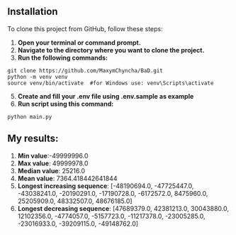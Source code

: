 ## Installation

To clone this project from GitHub, follow these steps:

1. **Open your terminal or command prompt.**
2. **Navigate to the directory where you want to clone the project.**
3. **Run the following commands:**
```shell
git clone https://github.com/MaxymChyncha/BaD.git
python -m venv venv
source venv/bin/activate  #for Windows use: venv\Scripts\activate
```
5. **Create and fill your .env file using .env.sample as example**
6. **Run script using this command:**
```shell
python main.py
```
## My results:
1. **Min value**:-49999996.0
2. **Max value**: 49999978.0
3. **Median value**: 25216.0
4. **Mean value**: 7364.418442641844
5. **Longest increasing sequence**: [-48190694.0, -47725447.0, -43038241.0, -20190291.0, -17190728.0, -6172572.0, 8475960.0, 25205909.0, 48332507.0, 48676185.0]
6. **Longest decreasing sequence**: [47689379.0, 42381213.0, 30043880.0, 12102356.0, -4774057.0, -5157723.0, -11217378.0, -23005285.0, -23016933.0, -39209115.0, -49148762.0]
